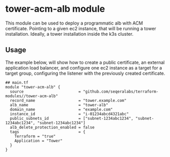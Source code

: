 # tower-acm-alb module

This module can be used to deploy a programmatic alb with ACM certificate. Pointing to a given ec2 instance, that will be running a tower installation.
Ideally, a tower installation inside the k3s cluster.

## Usage

The example below, will show how to create a public certificate, an external application load balancer, and configure one ec2 instance as a target for a target group, configuring the listener with the previously created certificate.

```hcl
## main.tf
module "tower-acm-alb" {
  source                        = "github.com/seqeralabs/terraform-modules//tower-acm-alb"
  record_name                   = "tower.example.com"
  alb_name                      = "tower-alb"
  domain_name                   = "example.com"
  instance_id                   = "i-01234abcd4321abc"
  public_subnets_id             = ["subnet-1234abc1234", "subnet-1234abc1234", "subnet-1234abc1234"]
  alb_delete_protection_enabled = false
  tags                          = {
    Terraform = "true"
    Application = "Tower"
  }
}
```
